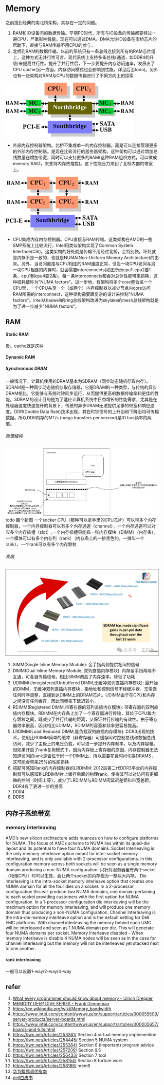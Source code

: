 # Memory

之前提到经典的南北桥架构，其存在一定的问题。
1. RAM和IO设备间的数据传输。早期PC时代，所有与IO设备的传输都要经过一遍CPU，严重影响性能。现在可以通过DMA。DMA允许IO设备在南桥芯片的帮助下，直接与RAM传输不用CPU的参与。
2. 北桥到RAM的数据传输。以前的系统只有一条总线连接到所有的RAM芯片组上，这种方式无并行性可言。现代系统上支持多条总线(通道，如DDR4的升级)来提高并行性。提升了并行性后，下一步要提升内存访问速率，发展出了CPU cache(另一方面，内存访问模式也会影响到性能，详见后面todo)。另外也有一些架构对RAM与CPU的数据传输进行了不同方向上的探索  

![外部内存控制架构](pics/Northbridge_with_External_Controllers.png)
   - 外部内存控制器架构。北桥不集成单一的内存控制器，而是可以连接管理更多的外部内存控制器。是现在比较流行的服务器架构。这种架构可以通过增加总线数量在增加带宽，同时可以支持更多的RAM(这种RAM组织方式，可以做成memory RAID，来支持内存热插拔)。这下性能压力来到了北桥内部的带宽上。

![CPU集成内存控制器](pics/Integrated_Memory_Controller.png)
   - CPU集成内存内存控制器。CPU直接与RAM传输。这类架构在AMD的一些SMP系统上比较流行，Intel用类似架构实现了Common System Interface(CSI)。这类架构的好处就是传输不用经过北桥，会特别快。坏处就是内存不是一致的，也就是NUMA(Non-Uniform Memory Architecture)的由来。另外，当访问直接与CPU相连的RAM速度正常，但当一块CPU访问与另一块CPU相连的内存时，就会需要interconnects(如图所示cpu1-cpu2要1条，cpu1到cpu4要2条)。每一条interconnects都会对总体性能带来损耗，这种损耗被称为"NUMA factors"。进一步地，有架构将多个core整合进一个CPU里，一个CPU共享一个（或两个）内存控制器以减少节点内core访问RAM所需的interconnect，这种架构需要跟复杂的设计来控制"NUMA factors"。intel从haswell的ring总线架构改进为skylake的mesh总线架构就是为了进一步减少"NUMA factors"。

## RAM
#### Static RAM
贵。cache就是这种
#### Dynamic RAM 

##### Synchronous DRAM
一般情况下，计算机使用的DRAM基本为SDRAM（同步动态随机存取内存）。SDRAM是一种同步动态随机存取存储器，它是DRAM的一种类型，与传统的异步DRAM相比，它能够与系统时钟同步运行，从而提供更高的数据传输率和更佳的性能。SDRAM的设计目的是为了适应计算机系统中日益增长的性能需求，尤其是在处理器速度快速提升的背景下，传统的异步DRAM无法提供足够的带宽和响应速度。DDR(Double Data Rate)技术出现，其在时钟信号的上升沿和下降沿均可传输数据。所以DDR内存的MT/s (mega transfers per second)是IO bus频率的两倍。
###### 物理结构
![sdram](pics/sdram_graph.png)
todo 画个新图
一个socker CPU（那种可以拿手里的CPU芯片）可以带多个内存控制器，一个内存控制器可以有多个内存通道（channel），一个内存通道可以对应多个内存插槽（slot）,一个内存插槽只能插一张内存模块（DIMM）（内存条），一个模块可以有多个内存列（rank）（内存条上的一排黑色的，一排叫一个rank），一个rank可以有多个内存颗粒
###### 发展
![development path](pics/development_path_of_dram.jpg)
1. SIMM(Single Inline Memory Module): 金手指两侧提供相同的信号
2. DIMM(Dual Inline Memory Module, 双列直插内存模块): 内存金手指两端不互通，可各自传输信号。相比SIMM调高了内存速率，降低了功耗
3. UDIMM(Unregistered/Unbuffered DIMM,无缓冲双列直插内存模块): 最开始的DIMM，无缓冲双列直插内存模块，指地址和控制信号不经缓冲器，无需做任何时序调整，直接到达DIMM上的DRAM芯片。UDIMM由于在CPU和内存之间没有任何缓存，因此同频率下延迟较小。
4. RDIMM(Registered DIMM,带寄存器的双列直插内存模块): 带寄存器的双列直插内存模块。RDIMM在内存条上加了一个寄存器进行传输，其位于CPU和内存颗粒之间，既减少了并行传输的距离，又保证并行传输的有效性。由于寄存器效率很高，因此相比UDIMM，RDIMM的容量和频率更容易提高。
5. LRDIMM(Load Reduced DIMM,低负载双列直插内存模块): DDR3出现的技术，使用比RDIMM简单的缓冲（非寄存器）可缓存同时控制总线和数据总线访问，减少了主板上的电压负载，可以进一步提升内存频率，以及内存容量。但如果开启了rank复用模式下，因为内存板上寄存器的原因，内存控制器无法知道访问的rank是否位于同一个DIMM上，所以需要花费时间切换DRAMS，这可能会带来25%的性能损耗
6. 搭配可感知Rank的内存控制器的LRDIMM: 2012后第二代DDR3平台的内存控制器可以感知到LRDIMM片上缓存后面的物理rank，使得其可以对访问有更细微的控制（时间上等），减少了LRDIMM与RDIMM间延迟差距和带宽差距。DDR4有了更进一步的提高
7. DDR4
8. DDR5
## 内存子系统带宽
### memory interleaving
AMD’s new silicon architecture adds nuances on how to configure platforms for NUMA. The focus of AMDs scheme to NUMA lies within its quad-die layout and its potential to have four NUMA domains.
Socket Interleaving is the only memory interleave option meant for inter-socket memory interleaving, and is only available with 2-processor configurations. In this configuration memory across both sockets will be seen as a single memory domain producing a non-NUMA configuration. 只针对服务器里有两个socket（物理CPU）时可以生效，会让两个socket的内存视为一整块大内存。
Die Interleaving is the intra-socket memory interleave option that creates one NUMA domain for all the four dies on a socket. In a 2-processor configuration this will produce two NUMA domains, one domain pertaining to each socket providing customers with the first option for NUMA configuration. In a 1-processor configuration die interleaving will be the maximum option for memory interleaving, and will produce one memory domain thus producing a non-NUMA configuration.
Channel Interleaving is the intra-die memory interleave option and is the default setting for Dell EMC platforms. With channel interleaving the memory behind each UMC will be interleaved and seen as 1 NUMA domain per die. This will generate four NUMA domains per socket.
Memory Interleave disabled - When memory interleave is disable 4 NUMA nodes will be seen as in the case for channel interleaving but the memory will not be interleaved yet stacked next to one another.
#### rank interleaving
一般可以设置1-way/2-way/4-way
## refer
1. [What every programmer should know about memory - Ulrich Drepper](https://lwn.net/Articles/250967/)
2. [MEMORY DEEP DIVE SERIES - Frank Denneman](https://frankdenneman.nl/2015/02/18/memory-configuration-scalability-blog-series/)
3. https://en.wikipedia.org/wiki/Memory_bandwidth
4. https://www.intel.com/content/www/us/en/support/articles/000055509/server-products/server-boards.html
5. https://www.intel.com/content/www/us/en/support/articles/000005657/boards-and-kits.html
6. https://lwn.net/Articles/253361/ Section 4 virtual memory implemention
7. https://lwn.net/Articles/254445/ Section 5 NUMA system
8. https://lwn.net/Articles/255364/ Section 6 (important) program advice
9. https://lwn.net/Articles/257209/ Section 6.5 
10. https://lwn.net/Articles/256433/ Section 7 tool
11. https://lwn.net/Articles/258154/ Section 8 furture work
12. https://lwn.net/Articles/258188/ mem9
13. [华为鲲鹏调优指南](https://www.hikunpeng.com/doc_center/source/zh/kunpenghpcs/hpcindapp/tngg/%E8%B0%83%E4%BC%98%E6%8C%87%E5%8D%97%2006.pdf)
14. [dell白皮书](https://dl.dell.com/manuals/all-products/esuprt_software/esuprt_it_ops_datcentr_mgmt/servers-solution-resources_white-papers3_en-us.pdf)